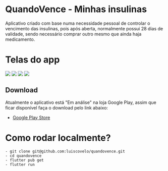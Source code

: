 # QuandoVence - Minhas insulinas

Aplicativo criado com base numa necessidade pessoal de controlar o vencimento das insulinas, pois após aberta, normalmente possui 28 dias de validade, sendo necessário comprar outro mesmo que ainda haja medicamento.

# Telas do app

<img src="https://raw.github.com/luiscovelo/quandovence/master/screenshots/tela-1.png" style="max-width:23%" />
<img src="https://raw.github.com/luiscovelo/quandovence/master/screenshots/tela-2.png" style="max-width:23%" />
<img src="https://raw.github.com/luiscovelo/quandovence/master/screenshots/tela-3.png" style="max-width:23%" />
<img src="https://raw.github.com/luiscovelo/quandovence/master/screenshots/tela-4.png" style="max-width:23%" />


## Download

Atualmente o aplicativo está "Em análise" na loja Google Play, assim que ficar disponível faça o download pelo link abaixo:

- [Google Play Store](https://play.google.com/store/apps/details?id=com.lfscovelo.vencimento_de_insulina)

# Como rodar localmente?

	- git clone git@github.com:luiscovelo/quandovence.git
	- cd quandovence
	- flutter pub get
	- flutter run
